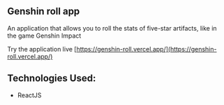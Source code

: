 ## Genshin roll app

An application that allows you to roll the stats of five-star artifacts, like in the game Genshin Impact

Try the application live [https://genshin-roll.vercel.app/](https://genshin-roll.vercel.app/)

## Technologies Used:

- ReactJS
